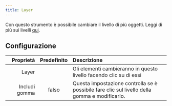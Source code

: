 ```yaml
---
title: Layer
---
```


Con questo strumento è possibile cambiare il livello di più oggetti. Leggi di più sui livelli [qui](../layers.md).

## Configurazione

|     Proprietà | Predefinito | Descrizione                                                                                   |
| -------------:|:-----------:|:--------------------------------------------------------------------------------------------- |
|         Layer |             | Gli elementi cambieranno in questo livello facendo clic su di essi                            |
| Includi gomma |    falso    | Questa impostazione controlla se è possibile fare clic sul livello della gomma e modificarlo. |
